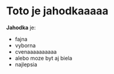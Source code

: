# Toto je jahodkaaaaa

**Jahodka** je:
* fajna
* vyborna
* cvenaaaaaaaaaa
* alebo moze byt aj biela
* najlepsia

